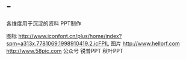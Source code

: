 # -
各维度用于沉淀的资料
PPT制作

图标
http://www.iconfont.cn/plus/home/index?spm=a313x.7781069.1998910419.2.icFPIL
图片
http://www.hellorf.com http://www.58pic.com
公众号
锐普PPT 秋叶PPT
